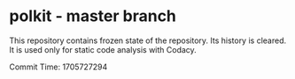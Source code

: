 # polkit - master branch

This repository contains frozen state of the repository.
Its history is cleared. It is used only for static code
analysis with Codacy.

Commit Time: 1705727294